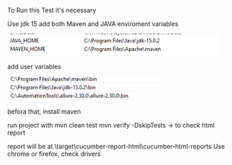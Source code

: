﻿To Run this Test it's necessary 

Use jdk 15 
add both Maven and JAVA enviroment variables


![img.png](img.png)


add user variables 


![img_1.png](img_1.png)


befora that, install maven

run project with
mvn clean test
mvn verify -DskipTests -> to check html report

report will be at.\target\cucumber-report-html\cucumber-html-reports
Use chrome or firefox, check drivers
